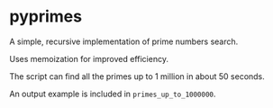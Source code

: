 # pyprimes
A simple, recursive implementation of prime numbers search.

Uses memoization for improved efficiency.

The script can find all the primes up to 1 million in about 50 seconds.

An output example is included in `primes_up_to_1000000`. 
